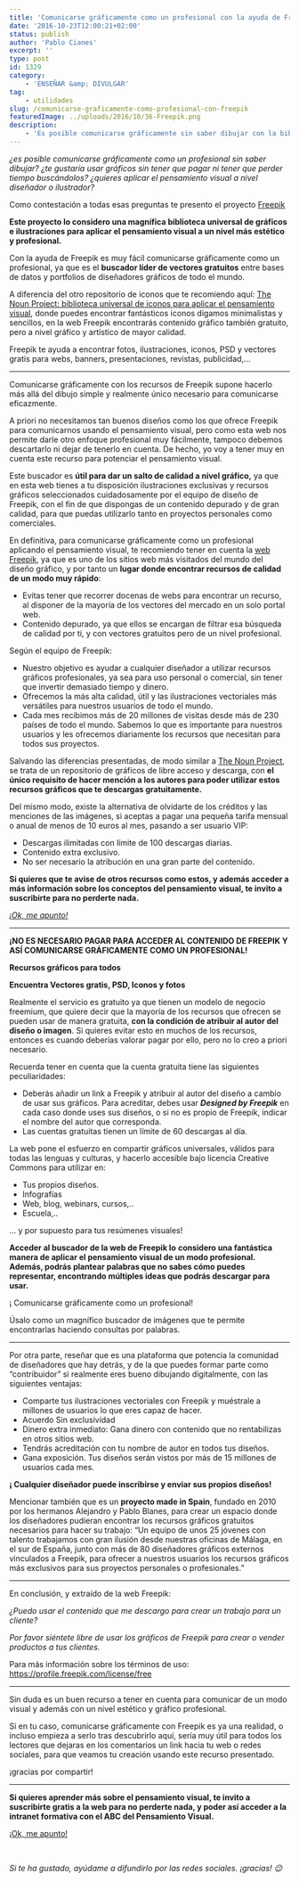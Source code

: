 ```yaml
---
title: 'Comunicarse gráficamente como un profesional con la ayuda de Freepik'
date: '2016-10-23T12:00:21+02:00'
status: publish
author: 'Pablo Cianes'
excerpt: ''
type: post
id: 1329
category:
    - 'ENSEÑAR &amp; DIVULGAR'
tag:
    - utilidades
slug: /comunicarse-graficamente-como-profesional-con-freepik
featuredImage: ../uploads/2016/10/36-Freepik.png
description:
    - 'Es posible comunicarse gráficamente sin saber dibujar con la biblioteca Freepik con la que aplicar el pensamiento visual a un nivel más profesional.'
---
```

*<span style="font-weight: 400;">¿es posible comunicarse gráficamente como un profesional sin saber dibujar? ¿te gustaría usar gráficos sin tener que pagar ni tener que perder tiempo buscándolos? ¿quieres aplicar el pensamiento visual a nivel diseñador o ilustrador?</span>*

<span style="font-weight: 400;">Como contestación a todas esas preguntas te presento el proyecto</span> [<span style="font-weight: 400;">Freepik</span>](http://www.freepik.es/)

**Este proyecto lo considero una magnífica biblioteca universal de gráficos e ilustraciones para aplicar el pensamiento visual a un nivel más estético y profesional.**

<span style="font-weight: 400;">Con la ayuda de Freepik es muy fácil comunicarse gráficamente como un profesional, ya que es el </span>**buscador líder de vectores gratuitos**<span style="font-weight: 400;"> entre bases de datos y portfolios de diseñadores gráficos de todo el mundo. </span>

<span style="font-weight: 400;">A diferencia del otro repositorio de iconos que te recomiendo aquí: </span>[<span style="font-weight: 400;">The Noun Project: biblioteca universal de iconos para aplicar el pensamiento visual</span>](https://www.pensamientovisual.es/the-noun-project-biblioteca-universal-de-iconos-para-aplicar-el-pensamiento-visual/)<span style="font-weight: 400;">, donde puedes encontrar fantásticos iconos digamos minimalistas y sencillos, en la web Freepik encontrarás contenido gráfico también gratuito, pero a nivel gráfico y artístico de mayor calidad.</span>

<span style="font-weight: 400;">Freepik te ayuda a encontrar fotos, ilustraciones, iconos, PSD y vectores gratis para webs, banners, presentaciones, revistas, publicidad,…</span>

- - - - - -

<span style="font-weight: 400;">Comunicarse gráficamente con los recursos de Freepik supone hacerlo más allá del dibujo simple y realmente único necesario para comunicarse eficazmente. </span>

<span style="font-weight: 400;">A priori no necesitamos tan buenos diseños como los que ofrece Freepik para comunicarnos usando el pensamiento visual, pero como esta web nos permite darle otro enfoque profesional muy fácilmente, tampoco debemos descartarlo ni dejar de tenerlo en cuenta. De hecho, yo voy a tener muy en cuenta este recurso para potenciar el pensamiento visual.</span>

<span style="font-weight: 400;">Este buscador es </span>**útil para dar un salto de calidad a nivel gráfico,**<span style="font-weight: 400;"> ya que en esta web tienes a tu disposición ilustraciones exclusivas y recursos gráficos seleccionados cuidadosamente por el equipo de diseño de Freepik, con el fin de que dispongas de un contenido depurado y de gran calidad, para que puedas utilizarlo tanto en proyectos personales como comerciales.</span>

<span style="font-weight: 400;">En definitiva, para comunicarse gráficamente como un profesional aplicando el pensamiento visual, te recomiendo tener en cuenta la </span>[<span style="font-weight: 400;">web Freepik</span>](http://www.freepik.es/vectores-exclusivos-freepik)<span style="font-weight: 400;">, ya que es uno de los sitios web más visitados del mundo del diseño gráfico, y por tanto un </span>**lugar donde encontrar recursos de calidad de un modo muy rápido**<span style="font-weight: 400;">:</span>

- <span style="font-weight: 400;">Evitas tener que recorrer docenas de webs para encontrar un recurso, al disponer de la mayoría de los vectores del mercado en un solo portal web.</span>
- <span style="font-weight: 400;">Contenido depurado, ya que ellos se encargan de filtrar esa búsqueda de calidad por ti, y con vectores gratuitos pero de un nivel profesional.</span>

<span style="font-weight: 400;">Según el equipo de Freepik:</span>

- <span style="font-weight: 400;">Nuestro objetivo es ayudar a cualquier diseñador a utilizar recursos gráficos profesionales, ya sea para uso personal o comercial, sin tener que invertir demasiado tiempo y dinero.</span>
- <span style="font-weight: 400;">Ofrecemos la más alta calidad, útil y las ilustraciones vectoriales más versátiles para nuestros usuarios de todo el mundo.</span>
- <span style="font-weight: 400;">Cada mes recibimos más de 20 millones de visitas desde más de 230 países de todo el mundo. Sabemos lo que es importante para nuestros usuarios y les ofrecemos diariamente los recursos que necesitan para todos sus proyectos.</span>

<span style="font-weight: 400;">Salvando las diferencias presentadas, de modo similar a </span>[<span style="font-weight: 400;">The Noun Project</span>](https://www.pensamientovisual.es/the-noun-project-biblioteca-universal-de-iconos-para-aplicar-el-pensamiento-visual/)<span style="font-weight: 400;">, se trata de un repositorio de gráficos de libre acceso y descarga, con </span>**el único requisito de hacer mención a los autores para poder utilizar estos recursos gráficos que te descargas gratuitamente.**

<span style="font-weight: 400;">Del mismo modo, existe la alternativa de olvidarte de los créditos y las menciones de las imágenes, si aceptas a pagar una pequeña tarifa mensual o anual de menos de 10 euros al mes, pasando a ser usuario VIP:</span>

- <span style="font-weight: 400;">Descargas ilimitadas con límite de 100 descargas diarias.</span>
- <span style="font-weight: 400;">Contenido extra exclusivo.</span>
- <span style="font-weight: 400;">No ser necesario la atribución en una gran parte del contenido.</span>

**Si quieres que te avise de otros recursos como estos, y además acceder a más información sobre los conceptos del pensamiento visual, te invito a suscribirte para no perderte nada.**

[*¡Ok, me apunto!*](https://www.pensamientovisual.es/suscripcion/)

- - - - - -

**¡NO ES NECESARIO PAGAR PARA ACCEDER AL CONTENIDO DE FREEPIK Y ASÍ COMUNICARSE GRÁFICAMENTE COMO UN PROFESIONAL!**

**Recursos gráficos para todos**

**Encuentra Vectores gratis, PSD, Iconos y fotos**

<span style="font-weight: 400;">Realmente el servicio es gratuito ya que tienen un modelo de negocio freemium, que quiere decir que la mayoría de los recursos que ofrecen se pueden usar de manera gratuita, </span>**con la condición de atribuir al autor del diseño o imagen**<span style="font-weight: 400;">. Si quieres evitar esto en muchos de los recursos, entonces es cuando deberías valorar pagar por ello, pero no lo creo a priori necesario.</span>

<span style="font-weight: 400;">Recuerda tener en cuenta que la cuenta gratuita tiene las siguientes peculiaridades:</span>

- <span style="font-weight: 400;">Deberás añadir un link a Freepik y atribuir al autor del diseño a cambio de usar sus gráficos. Para acreditar, debes usar </span>***Designed by Freepik***<span style="font-weight: 400;"> en cada caso donde uses sus diseños, o si no es propio de Freepik, indicar el nombre del autor que corresponda. </span>
- <span style="font-weight: 400;">Las cuentas gratuitas tienen un límite de 60 descargas al día.</span>

<span style="font-weight: 400;">La web pone el esfuerzo en compartir gráficos universales, válidos para todas las lenguas y culturas, y hacerlo accesible bajo licencia Creative Commons para utilizar en:</span>

- <span style="font-weight: 400;">Tus propios diseños.</span>
- <span style="font-weight: 400;">Infografías</span>
- <span style="font-weight: 400;">Web, blog, webinars, cursos,..</span>
- <span style="font-weight: 400;">Escuela,..</span>

<span style="font-weight: 400;">… y por supuesto para tus resúmenes visuales!</span>

**Acceder al buscador de la web de Freepik lo** **considero una fantástica manera de aplicar el pensamiento visual de un modo profesional. Además, podrás plantear palabras que no sabes cómo puedes representar, encontrando múltiples ideas que podrás descargar para usar.**

<span style="font-weight: 400;">¡ Comunicarse gráficamente como un profesional!</span>

<span style="font-weight: 400;">Úsalo como un magnífico buscador de imágenes que te permite encontrarlas haciendo consultas por palabras.</span>

- - - - - -

<span style="font-weight: 400;">Por otra parte, reseñar que es una plataforma que potencia la comunidad de diseñadores que hay detrás, y de la que puedes formar parte como “contribuidor” si realmente eres bueno dibujando digitalmente, con las siguientes ventajas:</span>

- <span style="font-weight: 400;">Comparte tus ilustraciones vectoriales con Freepik y muéstrale a millones de usuarios lo que eres capaz de hacer.</span>
- <span style="font-weight: 400;">Acuerdo Sin exclusividad</span>
- <span style="font-weight: 400;">Dinero extra inmediato: Gana dinero con contenido que no rentabilizas en otros sitios web.</span>
- <span style="font-weight: 400;">Tendrás acreditación con tu nombre de autor en todos tus diseños.</span>
- <span style="font-weight: 400;">Gana exposición. Tus diseños serán vistos por más de 15 millones de usuarios cada mes.</span>

**¡ Cualquier diseñador puede inscribirse y enviar sus propios diseños!**

<span style="font-weight: 400;">Mencionar también que es un </span>**proyecto made in Spain**<span style="font-weight: 400;">, fundado en 2010 por los hermanos Alejandro y Pablo Blanes, para crear un espacio donde los diseñadores pudieran encontrar los recursos gráficos gratuitos necesarios para hacer su trabajo: “Un equipo de unos 25 jóvenes con talento trabajamos con gran ilusión desde nuestras oficinas de Málaga, en el sur de España, junto con más de 80 diseñadores gráficos externos vinculados a Freepik, para ofrecer a nuestros usuarios los recursos gráficos más exclusivos para sus proyectos personales o profesionales.”</span>

- - - - - -

<span style="font-weight: 400;">En conclusión, y extraído de la web Freepik: </span>

*<span style="font-weight: 400;">¿Puedo usar el contenido que me descargo para crear un trabajo para un cliente?</span>*

*<span style="font-weight: 400;">Por favor siéntete libre de usar los gráficos de Freepik para crear o vender productos a tus clientes. </span>*

<span style="font-weight: 400;">Para más información sobre los términos de uso: </span>[<span style="font-weight: 400;">https://profile.freepik.com/license/free</span>](https://profile.freepik.com/license/free)

- - - - - -

<span style="font-weight: 400;">Sin duda es un buen recurso a tener en cuenta para comunicar de un modo visual y además con un nivel estético y gráfico profesional.</span>

<span style="font-weight: 400;">Si en tu caso, comunicarse gráficamente con Freepik es ya una realidad, o incluso empieza a serlo tras descubrirlo aquí, sería muy útil para todos los lectores que dejaras en los comentarios un link hacia tu web o redes sociales, para que veamos tu creación usando este recurso presentado. </span>

<span style="font-weight: 400;">¡gracias por compartir!</span>

- - - - - -

**Si quieres aprender más sobre el pensamiento visual, te invito a suscribirte gratis a la web para no perderte nada, y poder así acceder a la intranet formativa con el ABC del Pensamiento Visual.**

[<span style="font-weight: 400;">¡Ok, me apunto!</span>](https://www.pensamientovisual.es/suscripcion/)

<span style="color: #ffffff;">.</span>

*Si te ha gustado, ayúdame* *a difundirlo por las redes sociales. ¡gracias! 😉*